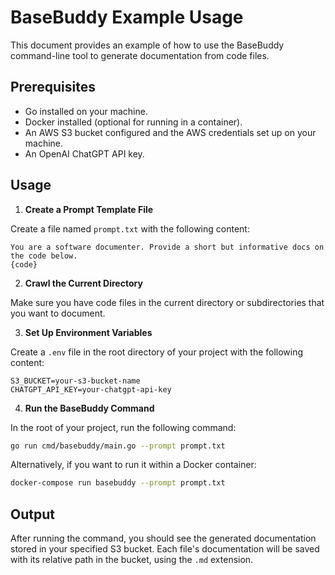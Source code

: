
# BaseBuddy Example Usage

This document provides an example of how to use the BaseBuddy command-line tool to generate documentation from code files.

## Prerequisites

- Go installed on your machine.
- Docker installed (optional for running in a container).
- An AWS S3 bucket configured and the AWS credentials set up on your machine.
- An OpenAI ChatGPT API key.

## Usage

1. **Create a Prompt Template File**

Create a file named `prompt.txt` with the following content:

```
You are a software documenter. Provide a short but informative docs on the code below.
{code}
```

2. **Crawl the Current Directory**

Make sure you have code files in the current directory or subdirectories that you want to document.

3. **Set Up Environment Variables**

Create a `.env` file in the root directory of your project with the following content:

```
S3_BUCKET=your-s3-bucket-name
CHATGPT_API_KEY=your-chatgpt-api-key
```

4. **Run the BaseBuddy Command**

In the root of your project, run the following command:

```bash
go run cmd/basebuddy/main.go --prompt prompt.txt
```

Alternatively, if you want to run it within a Docker container:

```bash
docker-compose run basebuddy --prompt prompt.txt
```

## Output

After running the command, you should see the generated documentation stored in your specified S3 bucket. Each file's documentation will be saved with its relative path in the bucket, using the `.md` extension.
